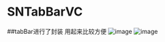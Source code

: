 # SNTabBarVC
##tabBar进行了封装 用起来比较方便
![image](https://github.com/WSeniOS/SNTabBarVC/blob/master/SNTabBarVC/images/image1.PNG) 
![image](https://github.com/WSeniOS/SNTabBarVC/blob/master/SNTabBarVC/images/image1.PNG)
